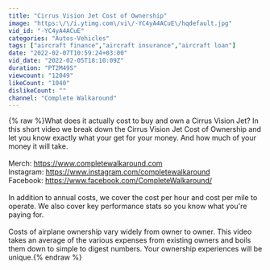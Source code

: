 ```yaml
---
title: "Cirrus Vision Jet Cost of Ownership"
image: "https:\/\/i.ytimg.com\/vi\/-YC4yA4ACuE\/hqdefault.jpg"
vid_id: "-YC4yA4ACuE"
categories: "Autos-Vehicles"
tags: ["aircraft finance","aircraft insurance","aircraft loan"]
date: "2022-02-07T10:59:24+03:00"
vid_date: "2022-02-05T18:10:09Z"
duration: "PT2M49S"
viewcount: "12049"
likeCount: "1040"
dislikeCount: ""
channel: "Complete Walkaround"
---
```

{% raw %}What does it actually cost to buy and own a Cirrus Vision Jet? In this short video we break down the Cirrus Vision Jet Cost of Ownership and let you know exactly what your get for your money. And how much of your money it will take. <br /><br />Merch:   <a rel="nofollow" target="blank" href="https://www.completewalkaround.com">https://www.completewalkaround.com</a><br />Instagram: <a rel="nofollow" target="blank" href="https://www.instagram.com/completewalkaround">https://www.instagram.com/completewalkaround</a><br />Facebook: <a rel="nofollow" target="blank" href="https://www.facebook.com/CompleteWalkaround/">https://www.facebook.com/CompleteWalkaround/</a><br /><br />In addition to annual costs, we cover the cost per hour and cost per mile to operate. We also cover key performance stats so you know what you're paying for.<br /><br />Costs of airplane ownership vary widely from owner to owner.  This video takes an average of the various expenses from existing owners and boils them down to simple to digest numbers. Your ownership experiences will be unique.{% endraw %}
